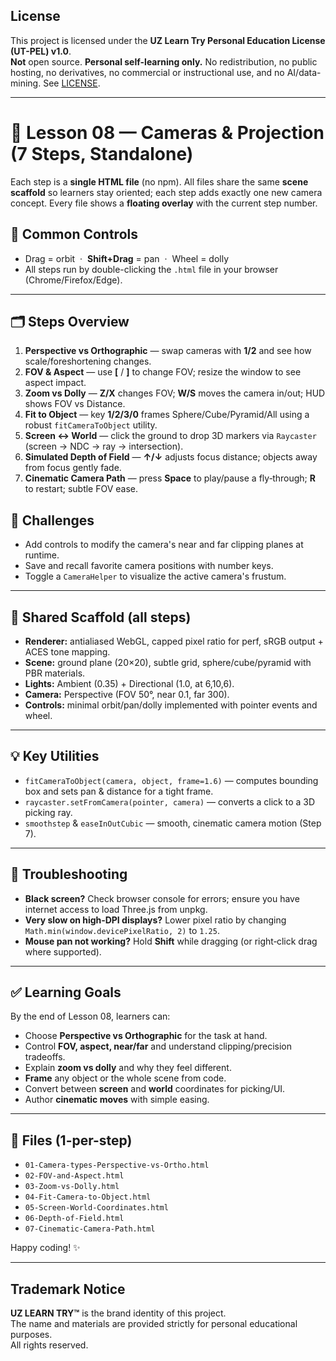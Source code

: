 ## License
This project is licensed under the **UZ Learn Try Personal Education License (UT-PEL) v1.0**.  
**Not** open source. **Personal self-learning only.** No redistribution, no public hosting, no derivatives, no commercial or instructional use, and no AI/data-mining. See [LICENSE](../LICENSE).

---

# 🎥 Lesson 08 — Cameras & Projection (7 Steps, Standalone)

Each step is a **single HTML file** (no npm). All files share the same **scene scaffold** so learners stay oriented; each step adds exactly one new camera concept. Every file shows a **floating overlay** with the current step number.

## 🧭 Common Controls
- Drag = orbit &nbsp;·&nbsp; **Shift+Drag** = pan &nbsp;·&nbsp; Wheel = dolly
- All steps run by double-clicking the `.html` file in your browser (Chrome/Firefox/Edge).

---

## 🗂 Steps Overview
1. **Perspective vs Orthographic** — swap cameras with **1/2** and see how scale/foreshortening changes.
2. **FOV & Aspect** — use **[** / **]** to change FOV; resize the window to see aspect impact.
3. **Zoom vs Dolly** — **Z/X** changes FOV; **W/S** moves the camera in/out; HUD shows FOV vs Distance.
4. **Fit to Object** — key **1/2/3/0** frames Sphere/Cube/Pyramid/All using a robust `fitCameraToObject` utility.
5. **Screen ↔ World** — click the ground to drop 3D markers via `Raycaster` (screen → NDC → ray → intersection).
6. **Simulated Depth of Field** — **↑/↓** adjusts focus distance; objects away from focus gently fade.
7. **Cinematic Camera Path** — press **Space** to play/pause a fly‑through; **R** to restart; subtle FOV ease.

## 💪 Challenges
- Add controls to modify the camera's near and far clipping planes at runtime.
- Save and recall favorite camera positions with number keys.
- Toggle a `CameraHelper` to visualize the active camera's frustum.

---

## 🧱 Shared Scaffold (all steps)
- **Renderer:** antialiased WebGL, capped pixel ratio for perf, sRGB output + ACES tone mapping.
- **Scene:** ground plane (20×20), subtle grid, sphere/cube/pyramid with PBR materials.
- **Lights:** Ambient (0.35) + Directional (1.0, at 6,10,6).
- **Camera:** Perspective (FOV 50°, near 0.1, far 300).
- **Controls:** minimal orbit/pan/dolly implemented with pointer events and wheel.

---

## 💡 Key Utilities
- `fitCameraToObject(camera, object, frame=1.6)` — computes bounding box and sets pan & distance for a tight frame.
- `raycaster.setFromCamera(pointer, camera)` — converts a click to a 3D picking ray.
- `smoothstep` & `easeInOutCubic` — smooth, cinematic camera motion (Step 7).

---

## 🧩 Troubleshooting
- **Black screen?** Check browser console for errors; ensure you have internet access to load Three.js from unpkg.
- **Very slow on high‑DPI displays?** Lower pixel ratio by changing `Math.min(window.devicePixelRatio, 2)` to `1.25`.
- **Mouse pan not working?** Hold **Shift** while dragging (or right‑click drag where supported).

---

## ✅ Learning Goals
By the end of Lesson 08, learners can:
- Choose **Perspective vs Orthographic** for the task at hand.
- Control **FOV, aspect, near/far** and understand clipping/precision tradeoffs.
- Explain **zoom vs dolly** and why they feel different.
- **Frame** any object or the whole scene from code.
- Convert between **screen** and **world** coordinates for picking/UI.
- Author **cinematic moves** with simple easing.

---

## 📎 Files (1-per-step)
- `01-Camera-types-Perspective-vs-Ortho.html`
- `02-FOV-and-Aspect.html`
- `03-Zoom-vs-Dolly.html`
- `04-Fit-Camera-to-Object.html`
- `05-Screen-World-Coordinates.html`
- `06-Depth-of-Field.html`
- `07-Cinematic-Camera-Path.html`

Happy coding! ✨

---

## Trademark Notice

**UZ LEARN TRY™** is the brand identity of this project.  
The name and materials are provided strictly for personal educational purposes.  
All rights reserved.
